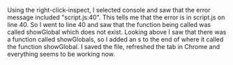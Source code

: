 Using the right-click-inspect, I selected console and saw that the error message
included "script.js:40".  This tells me that the error is in script.js on
line 40.  So I went to line 40 and saw that the function being called was called
showGlobal which does not exist. Looking above I saw that there was a function
called showGlobals, so I added an s to the end of where it called the function
showGlobal. I saved the file, refreshed the tab in Chrome and everything seems
to be working now.
